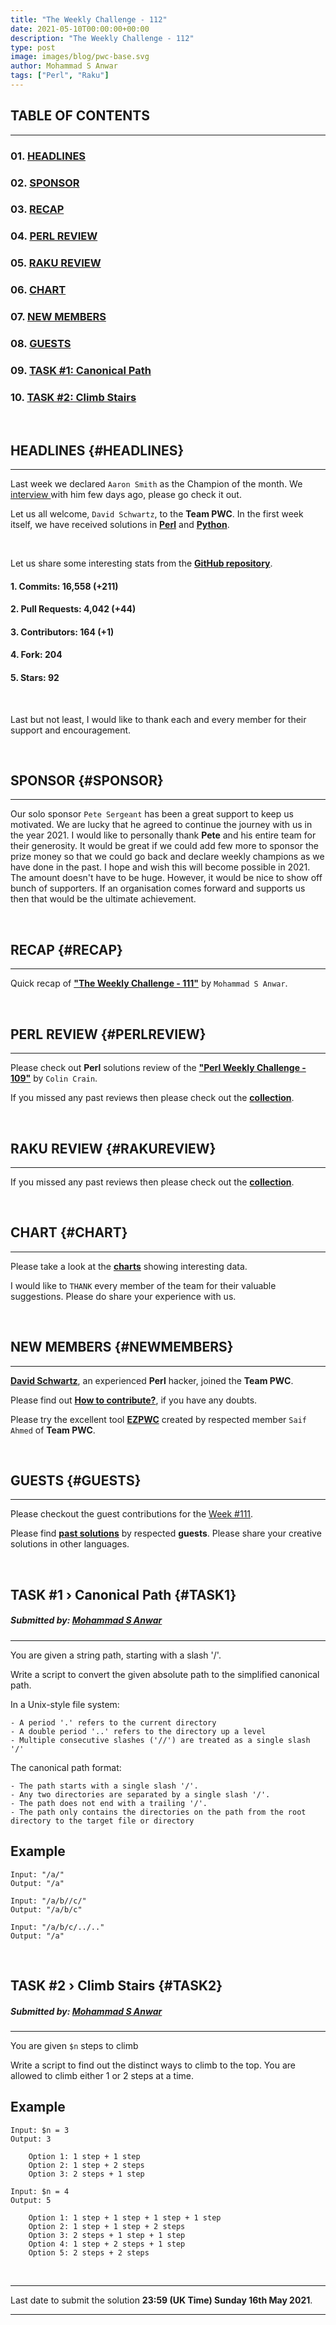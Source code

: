 ```yaml
---
title: "The Weekly Challenge - 112"
date: 2021-05-10T00:00:00+00:00
description: "The Weekly Challenge - 112"
type: post
image: images/blog/pwc-base.svg
author: Mohammad S Anwar
tags: ["Perl", "Raku"]
---
```


## TABLE OF CONTENTS
***

### 01. [HEADLINES](#HEADLINES)
### 02. [SPONSOR](#SPONSOR)
### 03. [RECAP](#RECAP)
### 04. [PERL REVIEW](#PERLREVIEW)
### 05. [RAKU REVIEW](#RAKUREVIEW)
### 06. [CHART](#CHART)
### 07. [NEW MEMBERS](#NEWMEMBERS)
### 08. [GUESTS](#GUESTS)
### 09. [TASK #1: Canonical Path](#TASK1)
### 10. [TASK #2: Climb Stairs](#TASK2)

<br>

## HEADLINES {#HEADLINES}
***

Last week we declared `Aaron Smith` as the Champion of the month. We [interview ](https://perlweeklychallenge.org/blog/meet-the-champion-2021-04) with him few days ago, please go check it out.

Let us all welcome, `David Schwartz`, to the **Team PWC**. In the first week itself, we have received solutions in [**Perl**](https://github.com/manwar/perlweeklychallenge-club/tree/master/challenge-111/dms061/perl) and [**Python**](https://github.com/manwar/perlweeklychallenge-club/tree/master/challenge-111/dms061/python3).

<br>

Let us share some interesting stats from the [**GitHub repository**](https://github.com/manwar/perlweeklychallenge-club).

#### 1. Commits: 16,558 (+211)
#### 2. Pull Requests: 4,042 (+44)
#### 3. Contributors: 164 (+1)
#### 4. Fork: 204
#### 5. Stars: 92

<br>

Last but not least, I would like to thank each and every member for their support and encouragement.

<br>

## SPONSOR {#SPONSOR}
***

Our solo sponsor `Pete Sergeant` has been a great support to keep us motivated. We are lucky that he agreed to continue the journey with us in the year 2021. I would like to personally thank **Pete** and his entire team for their generosity. It would be great if we could add few more to sponsor the prize money so that we could go back and declare weekly champions as we have done in the past. I hope and wish this will become possible in 2021. The amount doesn't have to be huge. However, it would be nice to show off bunch of supporters. If an organisation comes forward and supports us then that would be the ultimate achievement.

<br>

## RECAP {#RECAP}
***

Quick recap of [**"The Weekly Challenge - 111"**](/blog/recap-challenge-111) by `Mohammad S Anwar`.

<br>

## PERL REVIEW {#PERLREVIEW}
***

Please check out **Perl** solutions review of the **["Perl Weekly Challenge - 109"](/blog/review-challenge-109)** by `Colin Crain`.

If you missed any past reviews then please check out the [**collection**](/p5-reviews).

<br>

## RAKU REVIEW {#RAKUREVIEW}
***

If you missed any past reviews then please check out the [**collection**](/p6-reviews).

<br>

## CHART {#CHART}
***

Please take a look at the [**charts**](/chart) showing interesting data.

I would like to `THANK` every member of the team for their valuable suggestions. Please do share your experience with us.

<br>

## NEW MEMBERS {#NEWMEMBERS}

***

[**David Schwartz**](https://github.com/dms061), an experienced **Perl** hacker, joined the **Team PWC**.

Please find out [**How to contribute?**](/blog/how-to-contribute), if you have any doubts.

Please try the excellent tool [**EZPWC**](https://github.com/saiftynet/EZPWC) created by respected member `Saif Ahmed` of **Team PWC**.

<br>

## GUESTS {#GUESTS}

***

Please checkout the guest contributions for the [Week #111](https://perlweeklychallenge.org/blog/guest-contribution/#111).

Please find [**past solutions**](/blog/guest-contribution) by respected **guests**. Please share your creative solutions in other languages.

<br>

## TASK #1 › Canonical Path {#TASK1}
##### **Submitted by:** [Mohammad S Anwar](http://www.manwar.org/)
***

You are given a string path, starting with a slash '/'.

Write a script to convert the given absolute path to the simplified canonical path.

In a Unix-style file system:

    - A period '.' refers to the current directory
    - A double period '..' refers to the directory up a level
    - Multiple consecutive slashes ('//') are treated as a single slash '/'

The canonical path format:

    - The path starts with a single slash '/'.
    - Any two directories are separated by a single slash '/'.
    - The path does not end with a trailing '/'.
    - The path only contains the directories on the path from the root directory to the target file or directory

## Example

    Input: "/a/"
    Output: "/a"

    Input: "/a/b//c/"
    Output: "/a/b/c"

    Input: "/a/b/c/../.."
    Output: "/a"

<br>

## TASK #2 › Climb Stairs {#TASK2}
##### **Submitted by:** [Mohammad S Anwar](http://www.manwar.org/)
***

You are given `$n` steps to climb

Write a script to find out the distinct ways to climb to the top. You are allowed to climb either 1 or 2 steps at a time.

## Example

    Input: $n = 3
    Output: 3

        Option 1: 1 step + 1 step
        Option 2: 1 step + 2 steps
        Option 3: 2 steps + 1 step

    Input: $n = 4
    Output: 5

        Option 1: 1 step + 1 step + 1 step + 1 step
        Option 2: 1 step + 1 step + 2 steps
        Option 3: 2 steps + 1 step + 1 step
        Option 4: 1 step + 2 steps + 1 step
        Option 5: 2 steps + 2 steps

<br>

***

Last date to submit the solution **23:59 (UK Time) Sunday 16th May 2021**.

***
